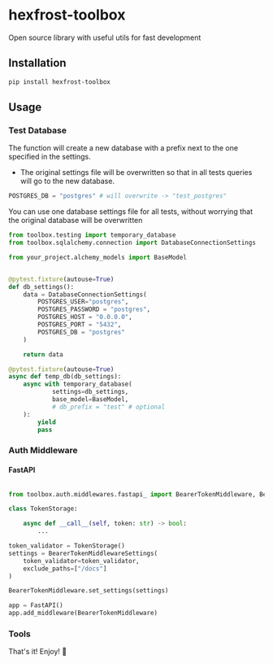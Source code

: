 # hexfrost-toolbox

Open source library with useful utils for fast development


## Installation

```bash
pip install hexfrost-toolbox
```

## Usage

### Test Database

The function will create a new database with a prefix next to the one specified in the settings.


* The original settings file will be overwritten so that in all tests queries will go to the new database.

```python
POSTGRES_DB = "postgres" # will overwrite -> "test_postgres"
```

You can use one database settings file for all tests, without worrying that the original database will be overwritten

```python
from toolbox.testing import temporary_database
from toolbox.sqlalchemy.connection import DatabaseConnectionSettings

from your_project.alchemy_models import BaseModel


@pytest.fixture(autouse=True)
def db_settings():
    data = DatabaseConnectionSettings(
        POSTGRES_USER="postgres",
        POSTGRES_PASSWORD = "postgres",
        POSTGRES_HOST = "0.0.0.0",
        POSTGRES_PORT = "5432",
        POSTGRES_DB = "postgres"
    )

    return data

@pytest.fixture(autouse=True)
async def temp_db(db_settings):
    async with temporary_database(
            settings=db_settings,
            base_model=BaseModel,
            # db_prefix = "test" # optional
    ):
        yield
        pass
```

### Auth Middleware
#### FastAPI

```python

from toolbox.auth.middlewares.fastapi_ import BearerTokenMiddleware, BearerTokenMiddlewareSettings

class TokenStorage:

    async def __call__(self, token: str) -> bool:
        ...

token_validator = TokenStorage()
settings = BearerTokenMiddlewareSettings(
    token_validator=token_validator,
    exclude_paths=["/docs"]
)

BearerTokenMiddleware.set_settings(settings)

app = FastAPI()
app.add_middleware(BearerTokenMiddleware)

```

### Tools



That's it! Enjoy! 🚀
